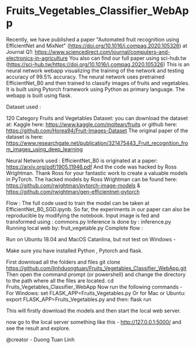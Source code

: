 # Fruits_Vegetables_Classifier_WebApp
Recently, we have published a paper "Automated fruit recognition using EfficientNet and MixNet" (https://doi.org/10.1016/j.compag.2020.105326) at Journal Q1: https://www.sciencedirect.com/journal/computers-and-electronics-in-agriculture
You also can find our full paper using sci-hub.tw (https://sci-hub.tw/https://doi.org/10.1016/j.compag.2020.105326)
This is an neural network webapp visualizing the training of the network and testing accuracy of 99.5% accuracy. The neural network uses pretrained EfficientNet_B0 and then trained to classify images of fruits and vegetables. It is built using Pytorch framework using Python as primary language. The webapp is built using flask.

Dataset used :

120 Category Fruits and Vegetables Dataset: you can download the dataset at: Kaggle here: https://www.kaggle.com/moltean/fruits
or github here: https://github.com/Horea94/Fruit-Images-Dataset
The original paper of the dataset is here: https://www.researchgate.net/publication/321475443_Fruit_recognition_from_images_using_deep_learning

Neural Network used :
EfficientNet_B0 is originated at a paper: https://arxiv.org/pdf/1905.11946.pdf
And the code was hacked by Ross Wrightman. Thank Ross for your fantastic work to create a valuable models in PyTorch.
The hacked models by Ross Wrightman can be found here: https://github.com/rwightman/pytorch-image-models & https://github.com/rwightman/gen-efficientnet-pytorch


Flow :
The full code used to train the model can be taken at EfficientNet_B0_SGD.ipynb. So far, the experiments in our paper can also be reproducible by modifying the notebook.
Input image is fed and transformed using : commons.py
Inference is done by : inference.py
Running local web by: fruit_vegetable.py
Complete flow :

Run on Ubuntu 18.04 and MacOS Catanlina, but not test on Windows -

Make sure you have installed Python , Pytorch and flask.

First download all the folders and files
git clone https://github.com/linhduongtuan/Fruits_Vegetables_Classifier_WebApp.git
Then open the command prompt (or powershell) and change the directory to the path where all the files are located.
cd Fruits_Vegetables_Classifier_WebApp
Now run the following commands -
For Windows: set FLASK_APP=Fruits_Vegetables.py
Or for Mac or Ubuntu: export FLASK_APP=Fruits_Vegetables.py
and then:
flask run

This will firstly download the models and then start the local web server.

now go to the local server something like this - http://127.0.0.1:5000/ and see the result and explore.

@creator - Duong Tuan Linh
